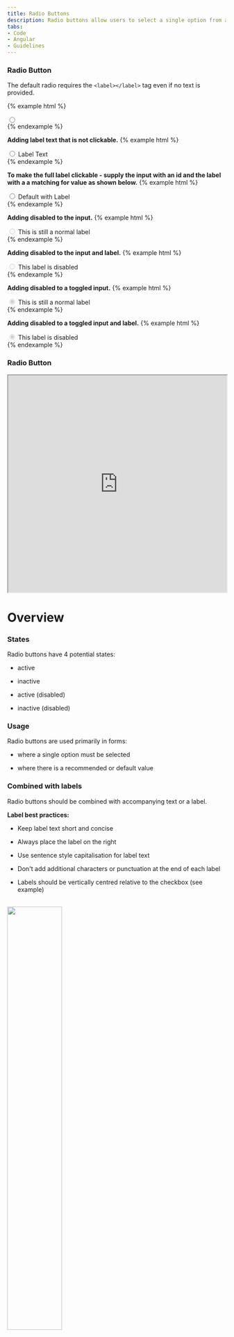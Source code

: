 ```yaml
---
title: Radio Buttons
description: Radio buttons allow users to select a single option from a list of predefined options.
tabs:
- Code
- Angular 
- Guidelines
---
```


<!-- Start Cupcake Code Tab -->
<div id="code" class="docs-tabs-content" markdown="1">

### Radio Button
The default radio requires the `<label></label>` tag even if no text is provided.

{% example html %}
<div class="c-radio">
	<input type="radio" name="check">
	<label></label>
</div>
{% endexample %}

**Adding label text that is not clickable.**
{% example html %}
<div class="c-radio">
	<input type="radio" name="check">
	<label>Label Text</label>
</div>
{% endexample %}


**To make the full label clickable - supply the input with an id and the label with a a matching for value as shown below.**
{% example html %}
<div class="c-radio">
  <input type="radio" id="radio1" name="check">
  <label for="radio1">Default with Label</label>
</div>
{% endexample %}



**Adding disabled to the input.**
{% example html %}
<div class="c-radio">
  <input type="radio" id="radio2" name="check" disabled>
  <label for="radio2">This is still a normal label</label>
</div>
{% endexample %}


**Adding disabled to the input and label.**
{% example html %}
<div class="c-radio" disabled>
  <input type="radio" id="radio3" name="radio" disabled>
  <label for="radio3">This label is disabled</label>
</div>
{% endexample %}


**Adding disabled to a toggled input.**
{% example html %}
<div class="c-radio">
  <input type="radio" id="radio4" name="radio" checked="checked" disabled>
  <label for="radio4">This is still a normal label</label>
</div>
{% endexample %}


**Adding disabled to a toggled input and label.**
{% example html %}
<div class="c-radio" disabled="">
  <input type="radio" id="radio5" name="radio4" checked="checked" disabled="">
  <label for="radio5">This label is disabled</label>
</div>
{% endexample %}


</div>
<!-- End Cupcake Code Tab -->

<!-- Start Angular Tab -->
<div id="angular" class="docs-tabs-content" markdown="1">

### Radio Button
<iframe title="storybook" width="100%" height="500px" src="https://pages.code.ipreo.com/ipreo/sprinkles/?path=/story/components--radio-button&nav=0"></iframe>

</div>
<!-- End Angular Tab -->

<!-- Start Design Guidelines Section -->
<div id="guidelines" class="docs-tabs-content" markdown="1">

# Overview

### States
Radio buttons have 4 potential states:

- active

- inactive

- active (disabled)

- inactive (disabled)

### Usage
Radio buttons are used primarily in forms:

- where a single option must be selected

- where there is a recommended or default value

### Combined with labels
Radio buttons should be combined with accompanying text or a label.

**Label best practices:**

- Keep label text short and concise

- Always place the label on the right

- Use sentence style capitalisation for label text

- Don't add additional characters or punctuation at the end of each label

- Labels should be vertically centred relative to the checkbox (see example)

<br>

<img src="{{ site.url }}{{ site.baseurl }}/assets/img/elements/radio-buttons/new-format/radio-label-placement@2x.png" width="50%;">

<br>

### Best practices
- Use radio buttons in combination with accompanying text or a label

- Preference should be given to vertical radio button lists, as it reads better

- Horizontal list groups should be limited and not allowed to wrap

- Try and keep radio button lists to 8 or less items

- Show default or recommended values as pre-selected

<hr>

## Examples

**A radio group used in a vertical list format in a form**

<img src="{{ site.url }}{{ site.baseurl }}/assets/img/elements/radio-buttons/new-format/radio-vertical-group-example@2x.png" width="50%;">

<br>

**A radio group with a recommended value selected by default**

<img src="{{ site.url }}{{ site.baseurl }}/assets/img/elements/radio-buttons/new-format/radio-default-value-example@2x.png" width="50%;">

<br>

**A radio group used in a horizontal list format in a form**

<img src="{{ site.url }}{{ site.baseurl }}/assets/img/elements/radio-buttons/new-format/radio-horisontal-group-example@2x.png" width="50%;">

</div>
<!-- End Design Section -->



